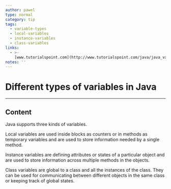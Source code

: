 ```yaml
---
author: pawel
type: normal
category: tip
tags:
  - variable-types
  - local-variables
  - instance-variables
  - class-variables
links:
  - >-
    [www.tutorialspoint.com](http://www.tutorialspoint.com/java/java_variable_types.htm){website}
notes: ''
---
```


# Different types of variables in Java


---

## Content

Java supports three kinds of variables.  

Local variables are used inside blocks as counters or in methods as temporary variables and are used to store information needed by a single method.

Instance variables are defining attributes or states of a particular object and are used to store information across multiple methods in the objects.

Class variables are global to a class and all the instances of the class. They can be used for communicating between different objects in the same class or keeping track of global states.
 
